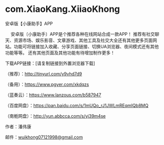# com.XiaoKang.XiiaoKhong
安卓版【小康助手】APP　
 
　
安卓版〔小康助手〕APP是个推荐各种在线网站合成一款APP！ 
推荐有社交聊天、资源市场、娱乐影音、文章游戏、其他工具及社交大全还有其他更多页面网站。功能可将链接加入收藏、分享页面链接、切换UA浏览器、夜间模式还有其他功能等等。 
还有其他页面及其他功能有待增加制作更多！
 
下载APP链接：[请复制链接到外置浏览器下载]   
 
（推荐）：http://tinyurl.com/y9vhd7d9 
 
（备用）：https://www.pgyer.com/xkdqzs 
 
（蓝奏云）：https://www.lanzous.com/b587947 
 
（百度网盘）：https://pan.baidu.com/s/1mUQo_rJ1JWLmREqmIQb8MQ 
 
（南栀网盘）：http://yun.abbcca.com/s/yj39m4se 
 



作者：潘伟康 

邮件：wuikhong07121998@gmail.com

